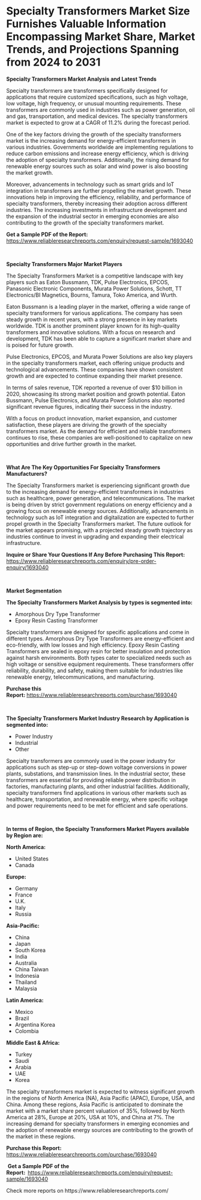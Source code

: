 <p><h1>Specialty Transformers Market Size Furnishes Valuable Information Encompassing Market Share, Market Trends, and Projections Spanning from 2024 to 2031</h1></p><p><strong>Specialty Transformers Market Analysis and Latest Trends</strong></p>
<p><p>Specialty transformers are transformers specifically designed for applications that require customized specifications, such as high voltage, low voltage, high frequency, or unusual mounting requirements. These transformers are commonly used in industries such as power generation, oil and gas, transportation, and medical devices. The specialty transformers market is expected to grow at a CAGR of 11.2% during the forecast period.</p><p>One of the key factors driving the growth of the specialty transformers market is the increasing demand for energy-efficient transformers in various industries. Governments worldwide are implementing regulations to reduce carbon emissions and increase energy efficiency, which is driving the adoption of specialty transformers. Additionally, the rising demand for renewable energy sources such as solar and wind power is also boosting the market growth.</p><p>Moreover, advancements in technology such as smart grids and IoT integration in transformers are further propelling the market growth. These innovations help in improving the efficiency, reliability, and performance of specialty transformers, thereby increasing their adoption across different industries. The increasing investments in infrastructure development and the expansion of the industrial sector in emerging economies are also contributing to the growth of the specialty transformers market.</p></p>
<p><strong>Get a Sample PDF of the Report:&nbsp;</strong> <a href="https://www.reliableresearchreports.com/enquiry/request-sample/1693040">https://www.reliableresearchreports.com/enquiry/request-sample/1693040</a></p>
<p>&nbsp;</p>
<p><strong>Specialty Transformers Major Market Players</strong></p>
<p><p>The Specialty Transformers Market is a competitive landscape with key players such as Eaton Bussmann, TDK, Pulse Electronics, EPCOS, Panasonic Electronic Components, Murata Power Solutions, Schott, TT Electronics/BI Magnetics, Bourns, Tamura, Toko America, and Wurth. </p><p>Eaton Bussmann is a leading player in the market, offering a wide range of specialty transformers for various applications. The company has seen steady growth in recent years, with a strong presence in key markets worldwide. TDK is another prominent player known for its high-quality transformers and innovative solutions. With a focus on research and development, TDK has been able to capture a significant market share and is poised for future growth.</p><p>Pulse Electronics, EPCOS, and Murata Power Solutions are also key players in the specialty transformers market, each offering unique products and technological advancements. These companies have shown consistent growth and are expected to continue expanding their market presence.</p><p>In terms of sales revenue, TDK reported a revenue of over $10 billion in 2020, showcasing its strong market position and growth potential. Eaton Bussmann, Pulse Electronics, and Murata Power Solutions also reported significant revenue figures, indicating their success in the industry.</p><p>With a focus on product innovation, market expansion, and customer satisfaction, these players are driving the growth of the specialty transformers market. As the demand for efficient and reliable transformers continues to rise, these companies are well-positioned to capitalize on new opportunities and drive further growth in the market.</p></p>
<p>&nbsp;</p>
<p><strong>What Are The Key Opportunities For Specialty Transformers Manufacturers?</strong></p>
<p><p>The Specialty Transformers market is experiencing significant growth due to the increasing demand for energy-efficient transformers in industries such as healthcare, power generation, and telecommunications. The market is being driven by strict government regulations on energy efficiency and a growing focus on renewable energy sources. Additionally, advancements in technology such as IoT integration and digitalization are expected to further propel growth in the Specialty Transformers market. The future outlook for the market appears promising, with a projected steady growth trajectory as industries continue to invest in upgrading and expanding their electrical infrastructure.</p></p>
<p><strong>Inquire or Share Your Questions If Any Before Purchasing This Report:</strong> <a href="https://www.reliableresearchreports.com/enquiry/pre-order-enquiry/1693040">https://www.reliableresearchreports.com/enquiry/pre-order-enquiry/1693040</a></p>
<p>&nbsp;</p>
<p><strong>Market Segmentation</strong></p>
<p><strong>The Specialty Transformers Market Analysis by types is segmented into:</strong></p>
<p><ul><li>Amorphous Dry Type Transformer</li><li>Epoxy Resin Casting Transformer</li></ul></p>
<p><p>Specialty transformers are designed for specific applications and come in different types. Amorphous Dry Type Transformers are energy-efficient and eco-friendly, with low losses and high efficiency. Epoxy Resin Casting Transformers are sealed in epoxy resin for better insulation and protection against harsh environments. Both types cater to specialized needs such as high voltage or sensitive equipment requirements. These transformers offer reliability, durability, and safety, making them suitable for industries like renewable energy, telecommunications, and manufacturing.</p></p>
<p><strong>Purchase this Report:&nbsp;</strong><a href="https://www.reliableresearchreports.com/purchase/1693040">https://www.reliableresearchreports.com/purchase/1693040</a></p>
<p>&nbsp;</p>
<p><strong>The Specialty Transformers Market Industry Research by Application is segmented into:</strong></p>
<p><ul><li>Power Industry</li><li>Industrial</li><li>Other</li></ul></p>
<p><p>Specialty transformers are commonly used in the power industry for applications such as step-up or step-down voltage conversions in power plants, substations, and transmission lines. In the industrial sector, these transformers are essential for providing reliable power distribution in factories, manufacturing plants, and other industrial facilities. Additionally, specialty transformers find applications in various other markets such as healthcare, transportation, and renewable energy, where specific voltage and power requirements need to be met for efficient and safe operations.</p></p>
<p>&nbsp;</p>
<p><strong>In terms of Region, the Specialty Transformers Market Players available by Region are:</strong></p>
<p>
    <p> <strong> North America: </strong>
        <ul>
            <li>United States</li>
            <li>Canada</li>
        </ul>
        </p> 
    <p> <strong> Europe: </strong>
        <ul>
            <li>Germany</li>
            <li>France</li>
            <li>U.K.</li>
            <li>Italy</li>
            <li>Russia</li>
        </ul>
        </p> 
    <p> <strong> Asia-Pacific: </strong>
        <ul>
            <li>China</li>
            <li>Japan</li>
            <li>South Korea</li>
            <li>India</li>
            <li>Australia</li>
            <li>China Taiwan</li>
            <li>Indonesia</li>
            <li>Thailand</li>
            <li>Malaysia</li>
        </ul>
        </p> 
    <p> <strong> Latin America: </strong>
        <ul>
            <li>Mexico</li>
            <li>Brazil</li>
            <li>Argentina Korea</li>
            <li>Colombia</li>
        </ul>
        </p> 
    <p> <strong> Middle East & Africa: </strong>
        <ul>
            <li>Turkey</li>
            <li>Saudi</li>
            <li>Arabia</li>
            <li>UAE</li>
            <li>Korea</li>
        </ul>
    </p>
    </p>
<p><p>The specialty transformers market is expected to witness significant growth in the regions of North America (NA), Asia Pacific (APAC), Europe, USA, and China. Among these regions, Asia Pacific is anticipated to dominate the market with a market share percent valuation of 35%, followed by North America at 28%, Europe at 20%, USA at 10%, and China at 7%. The increasing demand for specialty transformers in emerging economies and the adoption of renewable energy sources are contributing to the growth of the market in these regions.</p></p>
<p><strong>Purchase this Report: </strong><a href="https://www.reliableresearchreports.com/purchase/1693040">https://www.reliableresearchreports.com/purchase/1693040</a></p>
<p>&nbsp;<strong>Get a Sample PDF of the Report:&nbsp;&nbsp;</strong><a href="https://www.reliableresearchreports.com/enquiry/request-sample/1693040">https://www.reliableresearchreports.com/enquiry/request-sample/1693040</a></p>
<p><strong></strong></p>
<p>Check more reports on https://www.reliableresearchreports.com/</p>